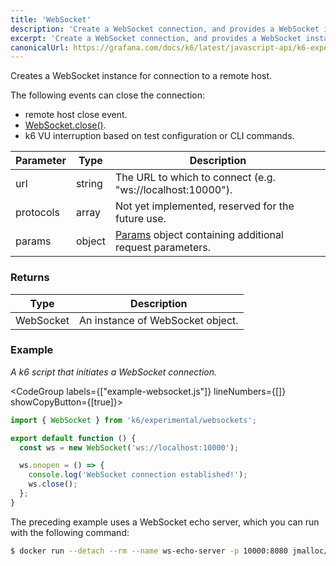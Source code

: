 ```yaml
---
title: 'WebSocket'
description: 'Create a WebSocket connection, and provides a WebSocket instance to interact with the service.'
excerpt: 'Create a WebSocket connection, and provides a WebSocket instance to interact with the service.'
canonicalUrl: https://grafana.com/docs/k6/latest/javascript-api/k6-experimental/websockets/websocket/
---
```


Creates a WebSocket instance for connection to a remote host.

The following events can close the connection:

- remote host close event.
- [WebSocket.close()](/javascript-api/k6-experimental/websockets/websocket/websocket-close).
- k6 VU interruption based on test configuration or CLI commands.

| Parameter | Type     | Description                                                                                                                                                                                                                                                              |
| --------- | -------- | ------------------------------------------------------------------------------------------------------------------------------------------------------------------------------------------------------------------------------------------------------------------------ |
| url       | string   | The URL to which to connect (e.g. "ws://localhost:10000").                                                                                                                                                                                                                            |
| protocols | array   | Not yet implemented, reserved for the future use.                                                                                                                                                                                                                            |
| params    | object   | [Params](/javascript-api/k6-experimental/websockets/params/) object containing additional request parameters.                                                                                                                                                                                |

### Returns

| Type                                         | Description           |
| -------------------------------------------- | --------------------- |
| WebSocket | An instance of WebSocket object. |

### Example

_A k6 script that initiates a WebSocket connection._

<CodeGroup labels={["example-websocket.js"]} lineNumbers={[]} showCopyButton={[true]}>

```javascript
import { WebSocket } from 'k6/experimental/websockets';

export default function () {
  const ws = new WebSocket('ws://localhost:10000');

  ws.onopen = () => {
    console.log('WebSocket connection established!');
    ws.close();
  };
}
```

</CodeGroup>

The preceding example uses a WebSocket echo server, which you can run with the following command:

<CodeGroup>

```bash
$ docker run --detach --rm --name ws-echo-server -p 10000:8080 jmalloc/echo-server
```
</CodeGroup>